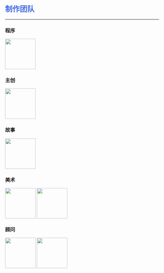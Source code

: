 ## <font color=#4169E1 size=5>制作团队</font>

------

### 程序

<img src="./scene/image/team/CRASH.png" width = "100" alt="" align=center id="me"/> 

### 主创

<img src="./scene/image/team/小金.png" width = "100" alt="" align=center />
 
### 故事

<img src="./scene/image/team/张良.png" width = "100" alt="" align=center />
 
### 美术

<img src="./scene/image/team/小金.png" width = "100" alt="" align=center />        <img src="./scene/image/team/糖饼.png" width = "100" alt="" align=center />

### 顾问

<img src="./scene/image/team/老闫.png" width = "100" alt="" align=center />        <img src="./scene/image/team/宫保鸡丁.png" width = "100" alt="" align=center />
